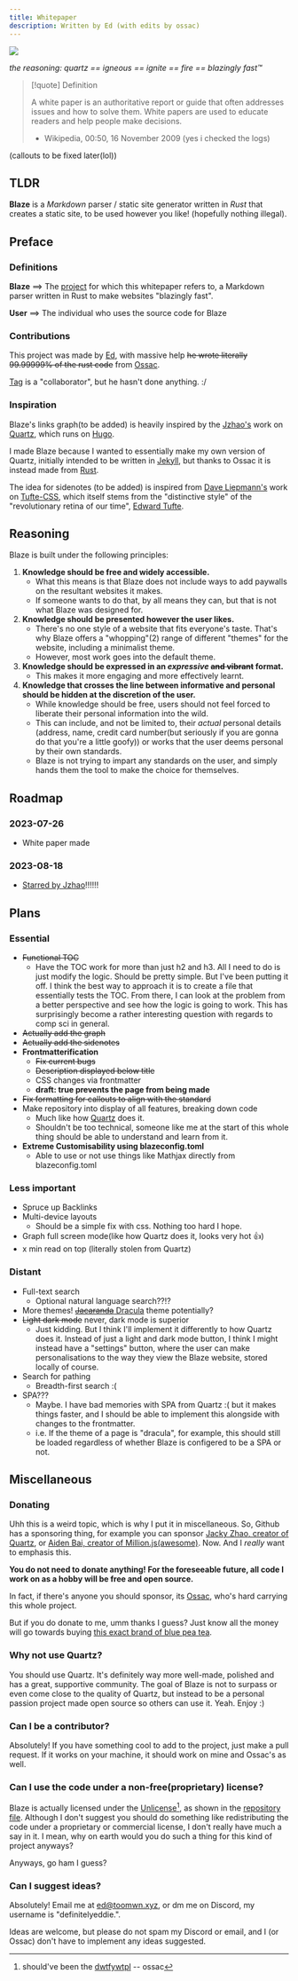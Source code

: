 ```yaml
---
title: Whitepaper
description: Written by Ed (with edits by ossac) 
---
```



![](assets/blaze.png)


*the reasoning: quartz == igneous == ignite == fire == blazingly fast™*


> [!quote] Definition  
> 
> A white paper is an authoritative report or guide that often addresses issues and how to solve them. White papers are used to educate readers and help people make decisions.
> 
> - Wikipedia, 00:50, 16 November 2009 (yes i checked the logs)

(callouts to be fixed later(lol))

## TLDR
**Blaze** is a *Markdown* parser / static site generator written in *Rust* that creates a static site, to be used however you like! (hopefully nothing illegal).

## Preface
### Definitions
**Blaze** $\implies$ The [project](https://github.com/EddieTheEd/Blaze) for which this whitepaper refers to, a Markdown parser written in Rust to make websites "blazingly fast".

**User** $\implies$ The individual who uses the source code for Blaze

### Contributions
This project was made by [Ed](https://github.com/EddieTheEd), with massive help ~~he wrote literally 99.99999% of the rust code~~ from [Ossac](https://github.com/notmario).

[Tag](https://github.com/Grim4Reaper) is a "collaborator", but he hasn't done anything. :/

### Inspiration
Blaze's links graph(to be added) is heavily inspired by the [Jzhao's](https://jzhao.xyz/) work on [Quartz](https://github.com/jackyzha0/quartz), which runs on [Hugo](https://gohugo.io/). 

I made Blaze because I wanted to essentially make my own version of Quartz, initially intended to be written in [Jekyll](https://jekyllrb.com/), but thanks to Ossac it is instead made from [Rust](https://www.rust-lang.org/).

The idea for sidenotes (to be added) is inspired from [Dave Liepmann's](https://www.daveliepmann.com/) work on [Tufte-CSS](https://edwardtufte.github.io/tufte-css/), which itself stems from the "distinctive style" of the "revolutionary retina of our time", [Edward Tufte](https://www.edwardtufte.com/tufte/).

## Reasoning

Blaze is built under the following principles:

1. **Knowledge should be free and widely accessible.** 
	- What this means is that Blaze does not include ways to add paywalls on the resultant websites it makes. 
	- If someone wants to do that, by all means they can, but that is not what Blaze was designed for.
2. **Knowledge should be presented however the user likes.** 
	- There's no one style of a website that fits everyone's taste. That's why Blaze offers a "whopping"(2) range of different "themes" for the website, including a minimalist theme. 
	- However, most work goes into the default theme.
3. **Knowledge should be expressed in an *expressive* ~~and vibrant~~ format.** 
	- This makes it more engaging and more effectively learnt.
4. **Knowledge that crosses the line between informative and personal should be hidden at the discretion of the user.**
	- While knowledge should be free, users should not feel forced to liberate their personal information into the wild. 
	- This can include, and not be limited to, their *actual* personal details (address, name, credit card number(but seriously if you are gonna do that you're a little goofy)) or works that the user deems personal by their own standards. 
	- Blaze is not trying to impart any standards on the user, and simply hands them the tool to make the choice for themselves.

## Roadmap

### 2023-07-26
- White paper made

### 2023-08-18
- [Starred by Jzhao](https://github.com/EddieTheEd/Blaze/stargazers)!!!!!!

## Plans
### Essential
- ~~Functional TOC~~
    - Have the TOC work for more than just h2 and h3. All I need to do is just modify the logic. Should be pretty simple. But I've been putting it off. I think the best way to approach it is to create a file that essentially tests the TOC. From there, I can look at the problem from a better perspective and see how the logic is going to work. This has surprisingly become a rather interesting question with regards to comp sci in general.
- ~~Actually add the graph~~
- ~~Actually add the sidenotes~~
- **Frontmatterification**
	- ~~Fix current bugs~~
	- ~~Description displayed below title~~
	- CSS changes via frontmatter
	- **draft: true prevents the page from being made**
- ~~Fix formatting for callouts to align with the standard~~
- Make repository into display of all features, breaking down code
    - Much like how [Quartz](https://quartz.jzhao.xyz/) does it.
    - Shouldn't be too technical, someone like me at the start of this whole thing should be able to understand and learn from it.
- **Extreme Customisability using blazeconfig.toml**
    - Able to use or not use things like Mathjax directly from blazeconfig.toml
    


### Less important
- Spruce up Backlinks
- Multi-device layouts
    - Should be a simple fix with css. Nothing too hard I hope.
- Graph full screen mode(like how Quartz does it, looks very hot 👍)
- x min read on top (literally stolen from Quartz)


### Distant
- Full-text search
	- Optional natural language search??!?
- More themes! [~~Jacaranda~~ Dracula](https://nottacoz.github.io/jacaranda/) theme potentially?
- ~~Light dark mode~~ never, dark mode is superior
    - Just kidding. But I think I'll implement it differently to how Quartz does it. Instead of just a light and dark mode button, I think I might instead have a "settings" button, where the user can make personalisations to the way they view the Blaze website, stored locally of course.
- Search for pathing
	- Breadth-first search :(
- SPA???
    - Maybe. I have bad memories with SPA from Quartz :( but it makes things faster, and I should be able to implement this alongside with changes to the frontmatter.
    - i.e. If the theme of a page is "dracula", for example, this should still be loaded regardless of whether Blaze is configered to be a SPA or not.

## Miscellaneous
### Donating
Uhh this is a weird topic, which is why I put it in miscellaneous. So, Github has a sponsoring thing, for example you can sponsor [Jacky Zhao, creator of Quartz](https://github.com/sponsors/jackyzha0), or [Aiden Bai, creator of Million.js(awesome)](https://github.com/sponsors/aidenybai). Now. And I *really* want to emphasis this.

**You do not need to donate anything! For the foreseeable future, all code I work on as a hobby will be free and open source.**

In fact, if there's anyone you should sponsor, its [Ossac](https://github.com/notmario), who's hard carrying this whole project.  

But if you do donate to me, umm thanks I guess? Just know all the money will go towards buying [this exact brand of blue pea tea](https://www.spafoods.com.sg/products/blue-pea-flower-tea-with-manuka-honey).

### Why not use Quartz?
You should use Quartz. It's definitely way more well-made, polished and has a great, supportive community. The goal of Blaze is not to surpass or even come close to the quality of Quartz, but instead to be a personal passion project made open source so others can use it. Yeah. Enjoy :)  

### Can I be a contributor?
Absolutely! If you have something cool to add to the project, just make a pull request. If it works on your machine, it should work on mine and Ossac's as well.  

### Can I use the code under a non-free(proprietary) license?
Blaze is actually licensed under the [Unlicense](https://en.wikipedia.org/wiki/Unlicense)[^1], as shown in the [repository file](https://github.com/EddieTheEd/Blaze/blob/main/LICENSE). Although I don't suggest you should do something like redistributing the code under a proprietary or commercial license, I don't really have much a say in it. I mean, why on earth would you do such a thing for this kind of project anyways?  

Anyways, go ham I guess?  

### Can I suggest ideas?
Absolutely! Email me at [ed@toomwn.xyz](mailto:ed@toomwn.xyz), or dm me on Discord, my username is "definitelyeddie.".

Ideas are welcome, but please do not spam my Discord or email, and I (or Ossac) don't have to implement any ideas suggested.  

[^1]: should've been the [dwtfywtpl](https://en.wikipedia.org/wiki/WTFPL) -- ossac
